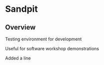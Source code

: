 # Sandpit

## Overview
Testing environment for development

Useful for software workshop demonstrations

Added a line